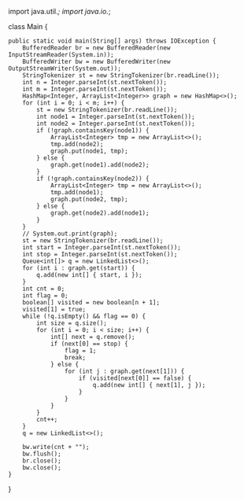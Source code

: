 import java.util.*;
import java.io.*;

class Main {

    public static void main(String[] args) throws IOException {
        BufferedReader br = new BufferedReader(new InputStreamReader(System.in));
        BufferedWriter bw = new BufferedWriter(new OutputStreamWriter(System.out));
        StringTokenizer st = new StringTokenizer(br.readLine());
        int n = Integer.parseInt(st.nextToken());
        int m = Integer.parseInt(st.nextToken());
        HashMap<Integer, ArrayList<Integer>> graph = new HashMap<>();
        for (int i = 0; i < m; i++) {
            st = new StringTokenizer(br.readLine());
            int node1 = Integer.parseInt(st.nextToken());
            int node2 = Integer.parseInt(st.nextToken());
            if (!graph.containsKey(node1)) {
                ArrayList<Integer> tmp = new ArrayList<>();
                tmp.add(node2);
                graph.put(node1, tmp);
            } else {
                graph.get(node1).add(node2);
            }
            if (!graph.containsKey(node2)) {
                ArrayList<Integer> tmp = new ArrayList<>();
                tmp.add(node1);
                graph.put(node2, tmp);
            } else {
                graph.get(node2).add(node1);
            }
        }
        // System.out.print(graph);
        st = new StringTokenizer(br.readLine());
        int start = Integer.parseInt(st.nextToken());
        int stop = Integer.parseInt(st.nextToken());
        Queue<int[]> q = new LinkedList<>();
        for (int i : graph.get(start)) {
            q.add(new int[] { start, i });
        }
        int cnt = 0;
        int flag = 0;
        boolean[] visited = new boolean[n + 1];
        visited[1] = true;
        while (!q.isEmpty() && flag == 0) {
            int size = q.size();
            for (int i = 0; i < size; i++) {
                int[] next = q.remove();
                if (next[0] == stop) {
                    flag = 1;
                    break;
                } else {
                    for (int j : graph.get(next[1])) {
                        if (visited[next[0]] == false) {
                            q.add(new int[] { next[1], j });
                        }
                    }
                }
            }
            cnt++;
        }
        q = new LinkedList<>();
    
        bw.write(cnt + "");
        bw.flush();
        br.close();
        bw.close();
    }
}